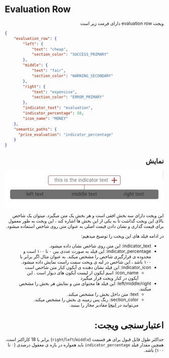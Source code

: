 # Evaluation Row
<div dir="rtl">
 ویجت evaluation row دارای فرمت زیر است
</div>

```json
{
    "evaluation_row": {
        "left": {
            "text": "cheap",
            "section_color": "SUCCESS_PRIMARY"
        },
        "middle": {
            "text": "fair",
            "section_color": "WARNING_SECONDARY"
        },
        "right": {
            "text": "expensive",
            "section_color": "ERROR_PRIMARY"
        },
        "indicator_text": "evaluation",
        "indicator_percentage": 50,
        "icon_name": "MONEY"
    },
    "semantic_paths": {
      "price_evaluation": "indicator_percentage"
    }
}
```
<div dir="rtl">

##  نمایش
![ScreenShot](doc-images/evaluation_row.png)

این ویجت دارای سه بخش افقی است و هر بخش یک متن میگیرد. میتوان یک شاخص بالای این ویجت گذاشت تا به یکی از این بخش ها اشاره کند ، این ویجت به طور معمول برای قیمت گذاری و نشان دادن قیمت اصلی به عنوان متن روی شاخص استفاده میشود.

در ادامه فیلد های این ویجت را توضیح میدهیم:
- indicator_text: این متن روی شاخص نشان داده میشود.
- indicator_percentage: این فیلد به صورت عددی بین ۰ تا ۱۰۰ است و محدوده ی قرارگیری شاخص را مشخص میکند. به عنوان مثال اگر برابر با ۱۰۰ باشد ، این شاخص در لبه ی ویحت سمت راست نمایش داده میشود.
- indicator_icon: این فیلد نشان دهنده ی آیکون کنار متن شاخص است
  - icon_name: اسم آیکون از لیست آیکون های دیوار است . این آیکون در کنار ویجت قرار میگیرد
- left/middle/right: این فیلد ها محتوای متن و نمایش هر بخش را مشخص میکنند.
  - text: متن داخل بخش را مشخص میکند.
  - section_color: رنگ پس زمینه ی بخش را مشخص میکند. می‌توانید در [اینجا](color.md) مقادیر مجاز را ببینید.

# اعتبارسنجی ویجت:

حداکثر طول قابل قبول برای هر قسمت (`right`/`left`/`middle`) برابر با 18 کاراکتر است. همچین مقدار فیلد `indicator_percentage` باید همواره در بازه ی معقول درصدی (۰ تا ۱۰۰) باشد.

</div>
